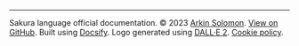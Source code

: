 <footer>
  <hr />

  Sakura language official documentation. &copy; 2023 [Arkin Solomon](https://arkinsolomon.net). [View on GitHub](https://github.com/ArkinSolomon/sakura-docs). Built using [Docsify](https://docsify.js.org/#/). Logo generated using [DALL·E 2](https://openai.com/dall-e-2/). [Cookie policy](/cookie-policy).
</footer>